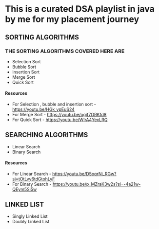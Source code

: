 # This is a curated DSA playlist in java by me for my placement journey

## SORTING ALGORITHMS

### THE SORTING ALGORITHMS COVERED HERE ARE

- Selection Sort
- Bubble Sort
- Insertion Sort
- Merge Sort
- Quick Sort

#### Resources

- For Selection , bubble and insertion sort - https://youtu.be/HGk_ypEuS24
- For Merge Sort - https://youtu.be/ogjf7ORKfd8
- For Quick Sort - https://youtu.be/WIrA4YexLRQ

## SEARCHING ALGORITHMS

- Linear Search
- Binary Search

 #### Resources

 - For Linear Search - https://youtu.be/D5oqrNi_RGw?si=tOtLvy6tdGtohLyF
 - For Binary Search - https://youtu.be/p_MZraK3w2s?si=-4a21w-QEym5Si5w

## LINKED LIST

 - Singly Linked List
 - Doubly Linked List

